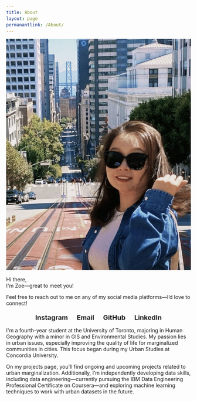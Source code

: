 ```yaml
---
title: About
layout: page
permanantlink: /About/
---
```

<div class="about-content">  <!-- New wrapper for dot pattern -->
<!-- New image added at the beginning of the content -->
<img src="/assets/images/test2.jpg" alt="New Image" class="intro-image">


<p>Hi there,<br>
I'm Zoe—great to meet you!</p>

<p>Feel free to reach out to me on any of my social media platforms—I’d love to connect!</p>

<!-- Social Links Section -->
<div class="social-links" style="text-align: center;">
    <!-- Instagram -->
    <a href="https://www.instagram.com/yigezhuoe/" target="_blank" style="text-decoration: none; margin-right: 20px; font-weight: bold; font-size: 18px;">
        <i class="fab fa-instagram" style="font-size: 24px; color: #C13584;"></i> Instagram
    </a>
    <!-- Email -->
    <a href="mailto:zhuoxinran.li@mail.utoronto.ca" style="text-decoration: none; margin-right: 20px; font-weight: bold; font-size: 18px;">
        <i class="fas fa-envelope" style="font-size: 24px; color: #D44638;"></i> Email
    </a>
    <!-- GitHub -->
    <a href="https://github.com/zoezxrli?tab=repositories" target="_blank" style="text-decoration: none; margin-right: 20px; font-weight: bold; font-size: 18px;">
        <i class="fab fa-github" style="font-size: 24px; color: #333;"></i> GitHub
    </a>
    <!-- LinkedIn -->
    <a href="https://www.linkedin.com/in/zhuoxinranli/" target="_blank" style="text-decoration: none; font-weight: bold; font-size: 18px;">
        <i class="fab fa-linkedin" style="font-size: 24px; color: #0077B5;"></i> LinkedIn
    </a>
</div>

<p>I'm a fourth-year student at the University of Toronto, majoring in Human Geography with a minor in GIS and Environmental Studies. My passion lies in urban issues, especially improving the quality of life for marginalized communities in cities. This focus began during my Urban Studies at Concordia University.</p>

<p>On my projects page, you'll find ongoing and upcoming projects related to urban marginalization. Additionally, I’m independently developing data skills, including data engineering—currently pursuing the IBM Data Engineering Professional Certificate on Coursera—and exploring machine learning techniques to work with urban datasets in the future.</p>


</div>